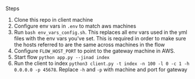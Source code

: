 Steps

1. Clone this repo in client machine
1. Configure env vars in `.env` to match aws machines
1. Run `bash env_vars_config.sh`. This replaces all env vars used in the yml files with the env vars you've set. This is required in order to make sure the hosts referred to are the same across machines in the flow
1. Configure `FLOW_HOST_PORT` to point to the gateway machine in AWS.
1. Start flow `python app.py --jinad index`
1. Run the client to index `python3 client.py -t index -n 100 -l 0 -c 1 -h 0.0.0.0 -p 45678`. Replace `-h` and `-p` with machine and port for gateway
